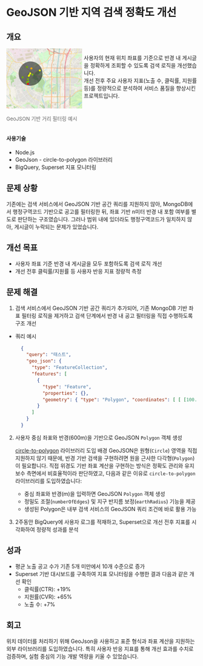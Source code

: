 # GeoJSON 기반 지역 검색 정확도 개선

## 개요

<div style="display: flex; align-items: flex-start; gap: 5px;">
  <div style="flex: 2;">
    <img src="image/geo-search-accuracy/1748103114939.png" alt="테스트 데이터" width="250" >
    <p style="text-align: left; font-size: 0.95em; color: #666;">GeoJSON 기반 거리 필터링 예시</p>
  </div>
  <div style="flex: 3;">
    <p style="text-align: left;">
      사용자의 현재 위치 좌표를 기준으로 반경 내 게시글을 정확하게 조회할 수 있도록 검색 로직을 개선했습니다.<br>
      개선 전후 주요 사용자 지표(노출 수, 클릭률, 지원률 등)를 정량적으로 분석하여 서비스 품질을 향상시킨 프로젝트입니다.
    </p>
  </div>
</div>

#### 사용기술

- Node.js
- GeoJson - circle-to-polygon 라이브러리
- BigQuery, Superset 지표 모니터링

## 문제 상황

기존에는 검색 서비스에서 GeoJSON 기반 공간 쿼리를 지원하지 않아, MongoDB에서 행정구역코드 기반으로 공고를 필터링한 뒤, 좌표 기반 n미터 반경 내 포함 여부를 별도로 판단하는 구조였습니다. 그러나 범위 내에 있더라도 행정구역코드가 일치하지 않아, 게시글이 누락되는 문제가 있었습니다.

## 개선 목표

- 사용자 좌표 기준 반경 내 게시글을 모두 포함하도록 검색 로직 개선
- 개선 전후 클릭률/지원률 등 사용자 반응 지표 정량적 측정

## 문제 해결

1. 검색 서비스에서 GeoJSON 기반 공간 쿼리가 추가되어, 기존 MongoDB 기반 좌표 필터링 로직을 제거하고 검색 단계에서 반경 내 공고 필터링을 직접 수행하도록 구조 개선

- 쿼리 예시
  ```json
    {
      "query": "태스트",
      "geo_json": { 
        "type": "FeatureCollection", 
        "features": [ 
          { 
            "type": "Feature", 
            "properties": {}, 
            "geometry": { "type": "Polygon", "coordinates": [ [ [100.0, 0.0], [101.0, 0.0], [101.0, 1.0], [100.0, 1.0], [100.0, 0.0] ] ] } 
          } 
        ] 
      }
    }
  ```

2. 사용자 중심 좌표와 반경(600m)을 기반으로 GeoJSON `Polygon` 객체 생성

   [circle-to-polygon](https://www.npmjs.com/package/circle-to-polygon) 라이브러리 도입 배경
   GeoJSON은 원형(`Circle`) 영역을 직접 지원하지 않기 때문에, 반경 기반 검색을 구현하려면 원을 근사한 다각형(`Polygon`)이 필요합니다. 직접 위경도 기반 좌표 계산을 구현하는 방식은 정확도 관리와 유지보수 측면에서 비효율적이라 판단하였고, 다음과 같은 이유로 `circle-to-polygon` 라이브러리를 도입하였습니다:

   - 중심 좌표와 반경(m)을 입력하면 GeoJSON `Polygon` 객체 생성
   - 정밀도 조절(`numberOfEdges`) 및 지구 반지름 보정(`earthRadius`) 기능을 제공
   - 생성된 Polygon은 내부 검색 서비스의 GeoJSON 쿼리 조건에 바로 활용 가능
3. 2주동안 BigQuery에 사용자 로그를 적재하고, Superset으로 개선 전후 지표를 시각화하여 정량적 성과를 분석

## 성과

- 평균 노출 공고 수가 기존 5개 미만에서 10개 수준으로 증가
- Superset 기반 대시보드를 구축하여 지표 모니터링을 수행한 결과 다음과 같은 개선 확인
  - 클릭률(CTR): +19%
  - 지원률(CVR): +65%
  - 노출 수: +7%

## 회고

위치 데이터를 처리하기 위해 GeoJson을 사용하고 표준 형식과 좌표 계산을 지원하는 외부 라이브러리를 도입하였습니다. 특히 사용자 반응 지표를 통해 개선 효과를 수치로 검증하며, 실험 중심의 기능 개발 역량을 키울 수 있었습니다.
